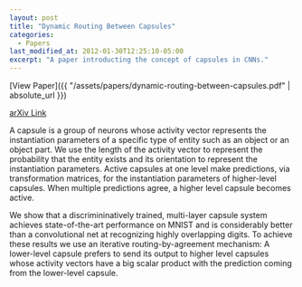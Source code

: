 ```yaml
---
layout: post
title: "Dynamic Routing Between Capsules"
categories:
  - Papers
last_modified_at: 2012-01-30T12:25:10-05:00
excerpt: "A paper introducting the concept of capsules in CNNs."
---
```


[View Paper]({{ "/assets/papers/dynamic-routing-between-capsules.pdf" | absolute_url }})

[arXiv Link](https://arxiv.org/abs/1710.09829)

A capsule is a group of neurons whose activity vector represents the instantiation parameters of a specific type of entity such as an object or an object part. We use the length of the activity vector to represent the probability that the entity exists and its orientation to represent the instantiation parameters. Active capsules at one level make predictions, via transformation matrices, for the instantiation parameters of higher-level capsules. When multiple predictions agree, a higher level capsule becomes active. 

We show that a discrimininatively trained, multi-layer capsule system achieves state-of-the-art performance on MNIST and is considerably better than a convolutional net at recognizing highly overlapping digits. To achieve these results we use an iterative routing-by-agreement mechanism: A lower-level capsule prefers to send its output to higher level capsules whose activity vectors have a big scalar product with the prediction coming from the lower-level capsule.
